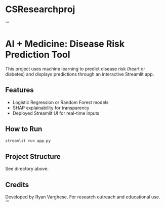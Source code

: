 # CSResearchproj
'''
# AI + Medicine: Disease Risk Prediction Tool

This project uses machine learning to predict disease risk (heart or diabetes) and displays predictions through an interactive Streamlit app.

## Features
- Logistic Regression or Random Forest models
- SHAP explainability for transparency
- Deployed Streamlit UI for real-time inputs

## How to Run
```bash
streamlit run app.py
```

## Project Structure
See directory above.

## Credits
Developed by Ryan Varghese. For research outreach and educational use.
'''
